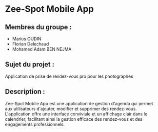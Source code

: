 # Zee-Spot Mobile App

## Membres du groupe :
- Marius OUDIN
- Florian Delechaud
- Mohamed Adam BEN NEJMA

## Sujet du projet :
Application de prise de rendez-vous pro pour les photographes

## Description :
Zee-Spot Mobile App est une application de gestion d'agenda qui permet aux utilisateurs d'ajouter, modifier et supprimer des rendez-vous. L'application offre une interface conviviale et un affichage clair dans le calendrier, facilitant ainsi la gestion efficace des rendez-vous et des engagements professionnels.